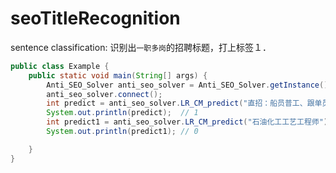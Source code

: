 # seoTitleRecognition
sentence classification: 识别出`一职多岗`的招聘标题，打上标签１．
```java
public class Example {
    public static void main(String[] args) {
        Anti_SEO_Solver anti_seo_solver = Anti_SEO_Solver.getInstance();
        anti_seo_solver.connect();
        int predict = anti_seo_solver.LR_CM_predict("直招：船员普工、跟单员、电焊工、厨师");
        System.out.println(predict);  // 1
        int predict1 = anti_seo_solver.LR_CM_predict("石油化工工艺工程师");
        System.out.println(predict1); // 0

    }
}
```
